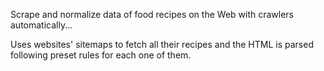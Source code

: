 Scrape and normalize data of food recipes on the Web with crawlers automatically...

Uses websites' sitemaps to fetch all their recipes and the HTML is parsed following preset rules for each one of them.
